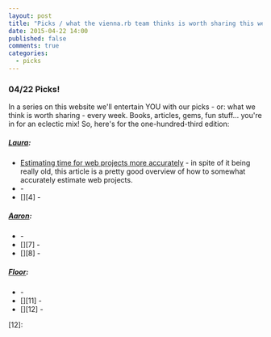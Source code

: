```yaml
---
layout: post
title: "Picks / what the vienna.rb team thinks is worth sharing this week"
date: 2015-04-22 14:00
published: false
comments: true
categories:
  - picks
---
```


### 04/22 Picks!

In a series on this website we'll entertain YOU with our picks - or: what we think is worth sharing - every week.
Books, articles, gems, fun stuff... you're in for an eclectic mix! So, here's for the one-hundred-third edition:

##### [Laura][1]:
- [Estimating time for web projects more accurately][2] - in spite of it being really old, this article is a pretty good overview of how to somewhat accurately estimate web projects.
- [][3] - 
- [][4] - 

##### [Aaron][5]:
- [][6] - 
- [][7] - 
- [][8] - 


##### [Floor][9]:
- [][10] - 
- [][11] - 
- [][12] - 


[1]: http://www.twitter.com/alicetragedy
[2]: http://www.thesambarnes.com/digital-project-management/estimating-time-for-web-projects-more-accurately-part-2/
[3]: 
[4]:
[5]: http://www.twitter.com/mraaroncruz
[6]: 
[7]: 
[9]: http://www.twitter.com/floordrees
[10]: 
[11]: 
[12]: 
